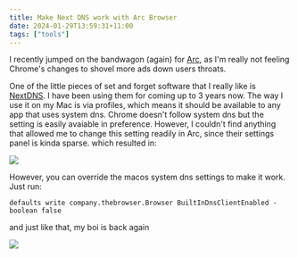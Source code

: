 ```yaml
---
title: Make Next DNS work with Arc Browser
date: 2024-01-29T13:59:31+11:00
tags: ["tools"]
---
```


I recently jumped on the bandwagon (again) for [Arc](https://arc.net/), as I'm really not feeling Chrome's changes to shovel more ads down
users throats.

One of the little pieces of set and forget software that I really like is [NextDNS](https://nextdns.io/). I have been using
them for coming up to 3 years now. The way I use it on my Mac is via profiles, which means it should be available
to any app that uses system dns. Chrome doesn't follow system dns but the setting is easily avaiable in preference. However,
I couldn't find anything that allowed me to change this setting readily in Arc, since their settings panel is kinda sparse. which resulted in:

<img src="/img/no-next-dns.png">

However, you can override the macos system dns settings to make it work. Just run:

```shell
defaults write company.thebrowser.Browser BuiltInDnsClientEnabled -boolean false
```

and just like that, my boi is back again

<img src="/img/yes-next-dns.png">

